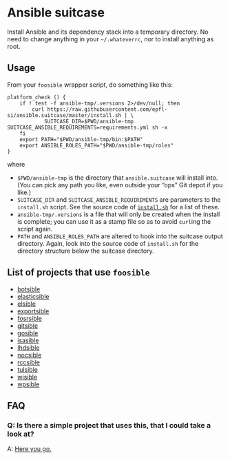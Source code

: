 # Ansible suitcase

Install Ansible and its dependency stack into a temporary directory.
No need to change anything in your `~/.whateverrc`, nor to install
anything as root.

## Usage

From your `foosible` wrapper script, do something like this:

```
platform_check () {
    if ! test -f ansible-tmp/.versions 2>/dev/null; then
        curl https://raw.githubusercontent.com/epfl-si/ansible.suitcase/master/install.sh | \
            SUITCASE_DIR=$PWD/ansible-tmp SUITCASE_ANSIBLE_REQUIREMENTS=requirements.yml sh -x
    fi
    export PATH="$PWD/ansible-tmp/bin:$PATH"
    export ANSIBLE_ROLES_PATH="$PWD/ansible-tmp/roles"
}
```

where

- `$PWD/ansible-tmp` is the directory that `ansible.suitcase` will install into. (You can pick any path you like, even outside your “ops” Git depot if you like.)
- `SUITCASE_DIR` and `SUITCASE_ANSIBLE_REQUIREMENTS` are parameters to the `install.sh` script. See the source code of [`install.sh`](./install.sh) for a list of these.
- `ansible-tmp/.versions` is a file that will only be created when the install is complete; you can use it as a stamp file so as to avoid `curl`ing the script again.
- `PATH` and `ANSIBLE_ROLES_PATH` are altered to hook into the suitcase output directory. Again, look into the source code of `install.sh` for the directory structure below the suitcase directory.


## List of projects that use `foosible`

* [botsible](https://github.com/SaphireVert/gitlabot/blob/master/ansible/botsible)
* [elasticsible](https://github.com/epfl-si/search_inside/blob/main/ansible/elasticsible)
* [elsible](https://gitlab.epfl.ch/cangiani/esign-ops/-/blob/master/elsible)
* [exportsible](https://github.com/epfl-si/infoscience-exports/blob/master/ansible/exportsible)
* [fosrsible](https://github.com/epfl-si/idevfsd.foreman/blob/master/foresible)
* [gitsible](https://gitlab.com/epfl-idevfsd/gitlab-docker/-/blob/master/ansible/gitsible)
* [gosible](https://gitlab.com/epfl-idevfsd/go-epfl/-/blob/feature/gosible/ansible/gosible)
* [isasible](https://github.com/epfl-si/isa-monitoring/blob/master/ansible/isasible)
* [lhdsible](https://gitlab.epfl.ch/lhd/ops/-/blob/master/lhdsible)
* [nocsible](https://github.com/epfl-si/external-noc/blob/master/ansible/nocsible)
* [rccsible](https://github.com/epfl-si/rcc/blob/master/ansible/rccsible)
* [tulsible](https://github.com/epfl-si/ops.tuleap/blob/master/tulsible)
* [wisible](https://gitlab.epfl.ch/si-idevfsd/wikijs-ops/-/blob/master/wisible)
* [wpsible](https://github.com/epfl-si/wp-ops/blob/master/ansible/wpsible)


## FAQ

### Q: Is there a simple project that uses this, that I could take a look at?

A: [Here you go.](https://github.com/epfl-si/ops.tuleap/tree/ansible-starterpack)
